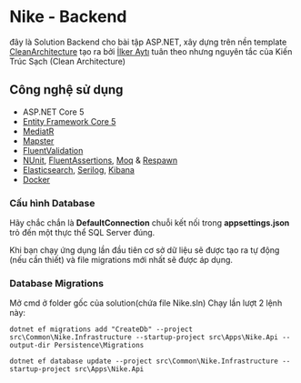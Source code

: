 # Nike - Backend
đây là Solution Backend cho bài tập ASP.NET, xây dựng trên nền template [CleanArchitecture](https://github.com/iayti/CleanArchitecture) tạo ra bởi [İlker Aytı](https://github.com/iayti) tuân theo nhưng nguyên tắc của Kiến Trúc Sạch (Clean Architecture)

## Công nghệ sử dụng
* ASP.NET Core 5
* [Entity Framework Core 5](https://docs.microsoft.com/en-us/ef/core/)
* [MediatR](https://github.com/jbogard/MediatR)
* [Mapster](https://github.com/MapsterMapper/Mapster)
* [FluentValidation](https://fluentvalidation.net/)
* [NUnit](https://nunit.org/), [FluentAssertions](https://fluentassertions.com/), [Moq](https://github.com/moq) & [Respawn](https://github.com/jbogard/Respawn)
* [Elasticsearch](https://www.elastic.co/), [Serilog](https://serilog.net/), [Kibana](https://www.elastic.co/kibana)
* [Docker](https://www.docker.com/)

### Cấu hình Database

Hãy chắc chắn là **DefaultConnection** chuỗi kết nối trong **appsettings.json** trỏ đến một thực thể SQL Server đúng. 

Khi bạn chạy ứng dụng lần đầu tiên cơ sở dữ liệu sẽ được tạo ra tự động (nếu cần thiết) và file migrations mới nhất sẽ được áp dụng.

### Database Migrations

Mở cmd ở folder gốc của solution(chứa file Nike.sln) Chạy lần lượt 2 lệnh này:

 `dotnet ef migrations add "CreateDb" --project src\Common\Nike.Infrastructure --startup-project src\Apps\Nike.Api --output-dir Persistence\Migrations`

 `dotnet ef database update --project src\Common\Nike.Infrastructure --startup-project src\Apps\Nike.Api`
